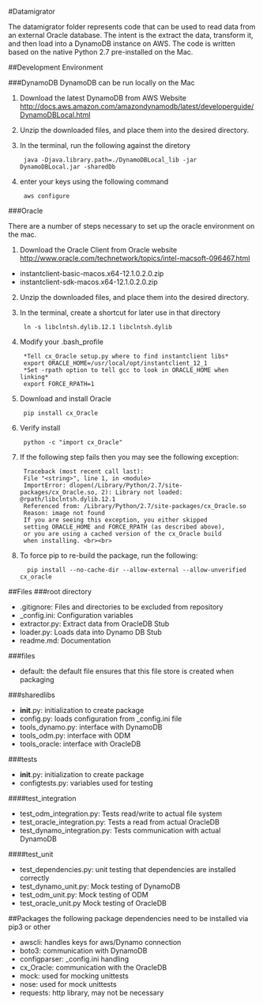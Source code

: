 #Datamigrator

The datamigrator folder represents code that can be used to read data from an external Oracle database.
The intent is the extract the data, transform it, and then load into a DynamoDB instance on AWS.  The code is written based on the native 
Python 2.7 pre-installed on the Mac.

##Development Environment

###DynamoDB
DynamoDB can be run locally on the Mac
1. Download the latest DynamoDB from AWS Website http://docs.aws.amazon.com/amazondynamodb/latest/developerguide/DynamoDBLocal.html

2. Unzip the downloaded files, and place them into the desired directory.

3. In the terminal, run the following against the diretory<br>

        java -Djava.library.path=./DynamoDBLocal_lib -jar DynamoDBLocal.jar -sharedDb
        
4. enter your keys using the following command
        
        aws configure

###Oracle

There are a number of steps necessary to set up the oracle environment on the mac.
1. Download the Oracle Client from Oracle website http://www.oracle.com/technetwork/topics/intel-macsoft-096467.html
- instantclient-basic-macos.x64-12.1.0.2.0.zip
- instantclient-sdk-macos.x64-12.1.0.2.0.zip

2. Unzip the downloaded files, and place them into the desired directory.

3. In the terminal, create a shortcut for later use in that directory<br>
        
        ln -s libclntsh.dylib.12.1 libclntsh.dylib

4. Modify your .bash_profile

        *Tell cx_Oracle setup.py where to find instantclient libs*
        export ORACLE_HOME=/usr/local/opt/instantclient_12_1
        *Set -rpath option to tell gcc to look in ORACLE_HOME when linking*
        export FORCE_RPATH=1

5. Download and install Oracle<br>

        pip install cx_Oracle

6. Verify install

        python -c "import cx_Oracle"
    
7. If the following step fails then you may see the following exception:

        Traceback (most recent call last):
        File "<string>", line 1, in <module>
        ImportError: dlopen(/Library/Python/2.7/site-packages/cx_Oracle.so, 2): Library not loaded: @rpath/libclntsh.dylib.12.1
        Referenced from: /Library/Python/2.7/site-packages/cx_Oracle.so
        Reason: image not found
        If you are seeing this exception, you either skipped 
        setting ORACLE_HOME and FORCE_RPATH (as described above), 
        or you are using a cached version of the cx_Oracle build 
        when installing. <br><br>
        
8. To force pip to re-build the package, run the following:
  
         pip install --no-cache-dir --allow-external --allow-unverified cx_oracle
  

##Files
###root directory
- .gitignore: Files and directories to be excluded from repository
- _config.ini: Configuration variables
- extractor.py: Extract data from OracleDB Stub
- loader.py: Loads data into Dynamo DB Stub
- readme.md: Documentation

###files
- default: the default file ensures that this file store is created when packaging

###sharedlibs
- __init__.py: initialization to create package
- config.py: loads configuration from _config.ini file
- tools_dynamo.py: interface with DynamoDB
- tools_odm.py: interface with ODM
- tools_oracle: interface with OracleDB

###tests
- __init__.py: initialization to create package
- configtests.py: variables used for testing

####test_integration
- test_odm_integration.py: Tests read/write to actual file system
- test_oracle_integration.py: Tests a read from actual OracleDB
- test_dynamo_integration.py: Tests communication with actual DynamoDB

####test_unit
- test_dependencies.py: unit testing that dependencies are installed correctly
- test_dynamo_unit.py: Mock testing of DynamoDB 
- test_odm_unit.py: Mock testing of ODM
- test_oracle_unit.py Mock testing of OracleDB

##Packages
the following package dependencies need to be installed via pip3 or other
- awscli: handles keys for aws/Dynamo connection
- boto3: communication with DynamoDB
- configparser: _config.ini handling
- cx_Oracle: communication with the OracleDB
- mock: used for mocking unittests
- nose: used for mock unittests
- requests: http library, may not be necessary